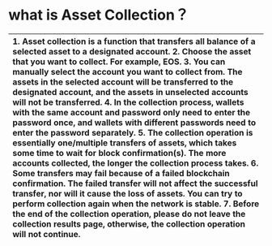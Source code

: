 # what is Asset Collection？

| 1. Asset collection is a function that transfers all balance of a selected asset to a designated account. 2. Choose the asset that you want to collect. For example, EOS. 3. You can manually select the account you want to collect from. The assets in the selected account will be transferred to the designated account, and the assets in unselected accounts will not be transferred. 4. In the collection process, wallets with the same account and password only need to enter the password once, and wallets with different passwords need to enter the password separately. 5. The collection operation is essentially one/multiple transfers of assets, which takes some time to wait for block confirmation\(s\). The more accounts collected, the longer the collection process takes. 6. Some transfers may fail because of a failed blockchain confirmation. The failed transfer will not affect the successful transfer, nor will it cause the loss of assets. You can try to perform collection again when the network is stable. 7. Before the end of the collection operation, please do not leave the collection results page, otherwise, the collection operation will not continue. |
| :--- |


